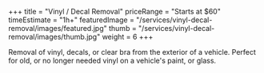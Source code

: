 +++ 
title = "Vinyl / Decal Removal" 
priceRange = "Starts at $60"
timeEstimate = "1h+"
featuredImage = "/services/vinyl-decal-removal/images/featured.jpg"
thumb = "/services/vinyl-decal-removal/images/thumb.jpg"
weight = 6
+++

Removal of vinyl, decals, or clear bra from the exterior of a vehicle. Perfect for old, or no longer needed vinyl on a vehicle's paint, or glass. 
